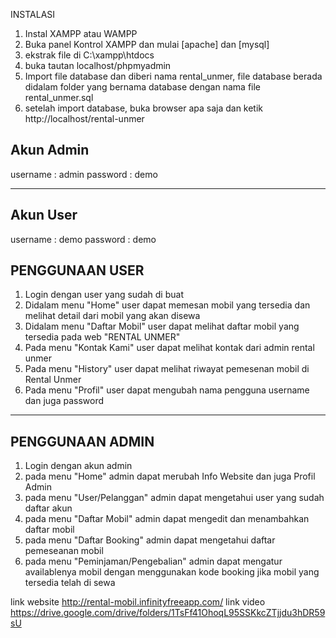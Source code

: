 INSTALASI

1. Instal XAMPP atau WAMPP
2. Buka panel Kontrol XAMPP dan mulai [apache] dan [mysql]
3. ekstrak file di C:\xampp\htdocs
4. buka tautan localhost/phpmyadmin
5. Import file database dan diberi nama rental_unmer, file database berada didalam folder yang bernama database dengan nama file rental_unmer.sql
6. setelah import database, buka browser apa saja dan ketik http://localhost/rental-unmer

## Akun Admin

username : admin
password : demo

---

## Akun User

username : demo
password : demo

## PENGGUNAAN USER

1. Login dengan user yang sudah di buat
2. Didalam menu "Home" user dapat memesan mobil yang tersedia dan melihat detail dari mobil yang akan disewa
3. Didalam menu "Daftar Mobil" user dapat melihat daftar mobil yang tersedia pada web "RENTAL UNMER"
4. Pada menu "Kontak Kami" user dapat melihat kontak dari admin rental unmer
5. Pada menu "History" user dapat melihat riwayat pemesenan mobil di Rental Unmer
6. Pada menu "Profil" user dapat mengubah nama pengguna username dan juga password

---

## PENGGUNAAN ADMIN

1. Login dengan akun admin
2. pada menu "Home" admin dapat merubah Info Website dan juga Profil Admin
3. pada menu "User/Pelanggan" admin dapat mengetahui user yang sudah daftar akun
4. pada menu "Daftar Mobil" admin dapat mengedit dan menambahkan daftar mobil
5. pada menu "Daftar Booking" admin dapat mengetahui daftar pemeseanan mobil
6. pada menu "Peminjaman/Pengebalian" admin dapat mengatur availablenya mobil dengan menggunakan kode booking jika mobil yang tersedia telah di sewa

link website http://rental-mobil.infinityfreeapp.com/
link video https://drive.google.com/drive/folders/1TsFf41OhoqL95SSKkcZTjjdu3hDR59sU
